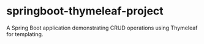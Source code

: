 # springboot-thymeleaf-project
A Spring Boot application demonstrating CRUD operations using Thymeleaf for templating.
